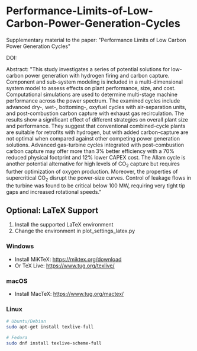 # Performance-Limits-of-Low-Carbon-Power-Generation-Cycles

Supplementary material to the paper: "Performance Limits of Low Carbon Power Generation Cycles"

DOI: 

Abstract: "This study investigates a series of potential solutions for low-carbon power generation with hydrogen firing and carbon capture. Component and sub-system modeling is included in a multi-dimensional system model to assess effects on plant performance, size, and cost. Computational simulations are used to determine multi-stage machine performance across the power spectrum. The examined cycles include advanced dry-, wet-, bottoming-, oxyfuel cycles with air-separation units, and post-combustion carbon capture with exhaust gas recirculation. The results show a significant effect of different strategies on overall plant size and performance. They suggest that conventional combined-cycle plants are suitable for retrofits with hydrogen, but with added carbon-capture are not optimal when compared against other competing power generation solutions. Advanced gas-turbine cycles integrated with post-combustion carbon capture may offer more than 3\% better efficiency with a 70\% reduced physical footprint and 12\% lower CAPEX cost. The Allam cycle is another potential alternative for high levels of CO<sub>2</sub> capture but requires further optimization of oxygen production. Moreover, the properties of supercritical CO<sub>2</sub> disrupt the power-size curves. Control of leakage flows in the turbine was found to be critical below 100 MW, requiring very tight tip gaps and increased rotational speeds."

## Optional: LaTeX Support

1. Install the supported LaTeX environment
2. Change the environment in plot_settings_latex.py

### Windows
- Install MiKTeX: https://miktex.org/download
- Or TeX Live: https://www.tug.org/texlive/

### macOS
- Install MacTeX: https://www.tug.org/mactex/

### Linux
```bash
# Ubuntu/Debian
sudo apt-get install texlive-full

# Fedora
sudo dnf install texlive-scheme-full

